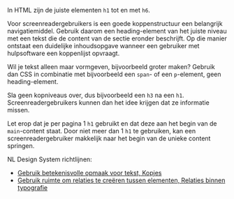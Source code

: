 In HTML zijn de juiste elementen `h1` tot en met `h6`.

Voor screenreadergebruikers is een goede koppenstructuur een belangrijk navigatiemiddel. Gebruik daarom een heading-element van het juiste niveau met een tekst die de content van de sectie eronder beschrijft. Op die manier ontstaat een duidelijke inhoudsopgave wanneer een gebruiker met hulpsoftware een koppenlijst opvraagt.

Wil je tekst alleen maar vormgeven, bijvoorbeeld groter maken? Gebruik dan CSS in combinatie met bijvoorbeeld een `span`- of een `p`-element, geen heading-element.

Sla geen kopniveaus over, dus bijvoorbeeld een `h3` na een `h1`. Screenreadergebruikers kunnen dan het idee krijgen dat ze informatie missen.

Let erop dat je per pagina 1 `h1` gebruikt en dat deze aan het begin van de `main`-content staat. Door niet meer dan 1 `h1` te gebruiken, kan een screenreadergebruiker makkelijk naar het begin van de unieke content springen.

NL Design System richtlijnen:

- [Gebruik betekenisvolle opmaak voor tekst, Kopjes](/richtlijnen/stijl/typografie/opmaak/#kopjes)
- [Gebruik ruimte om relaties te creëren tussen elementen, Relaties binnen typografie](/richtlijnen/stijl/ruimte/relaties#relaties-binnen-typografie)
